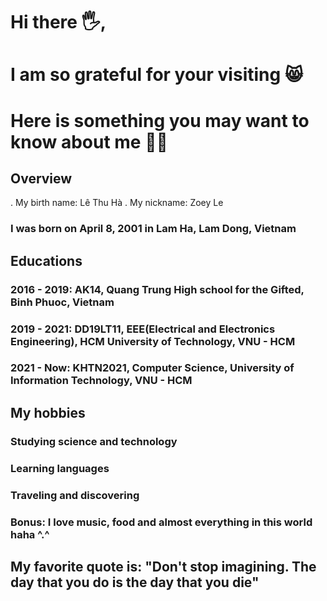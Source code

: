 # Hi there 🖐, 
# I am so grateful for your visiting 😸
# Here is something you may want to know about me 🐱‍💻
## Overview
. My birth name: Lê Thu Hà
.  My nickname: Zoey Le
### I was born on April 8, 2001 in Lam Ha, Lam Dong, Vietnam
## Educations
### 2016 - 2019: AK14, Quang Trung High school for the Gifted, Binh Phuoc, Vietnam
### 2019 - 2021: DD19LT11, EEE(Electrical and Electronics Engineering), HCM University of Technology, VNU - HCM
### 2021 - Now: KHTN2021, Computer Science, University of Information Technology, VNU - HCM
## My hobbies
### Studying science and technology
### Learning languages
### Traveling and discovering
### Bonus: I love music, food and almost everything in this world haha ^.^
## My favorite quote is: "Don't stop imagining. The day that you do is the day that you die"

